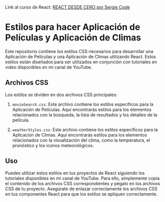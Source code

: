 Link al curso de React: [REACT DESDE CERO por Sergie Code](https://youtu.be/ladwC6Lrs-M)

# Estilos para hacer Aplicación de Películas y Aplicación de Climas

Este repositorio contiene los estilos CSS necesarios para desarrollar una Aplicación de Películas y una Aplicación de Climas utilizando React. Estos estilos están diseñados para ser utilizados en conjunción con tutoriales en video disponibles en mi canal de YouTube.

## Archivos CSS

Los estilos se dividen en dos archivos CSS principales:

1.  `movieSearch.css`: Este archivo contiene los estilos específicos para la Aplicación de Películas. Aquí encontrarás estilos para los elementos relacionados con la búsqueda, la lista de resultados y los detalles de la película.
    
2.  `weatherStyles.css`: Este archivo contiene los estilos específicos para la Aplicación de Climas. Aquí encontrarás estilos para los elementos relacionados con la visualización del clima, como la temperatura, el pronóstico y los iconos meteorológicos.
    

## Uso

Puedes utilizar estos estilos en tus proyectos de React siguiendo los tutoriales disponibles en mi canal de YouTube. Para ello, simplemente copia el contenido de los archivos CSS correspondientes y pégalo en los archivos CSS de tu proyecto. Asegúrate de enlazar correctamente los archivos CSS en tus componentes React para que los estilos se apliquen correctamente.
